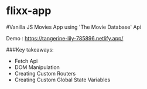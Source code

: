 # flixx-app

#Vanilla JS Movies App using 'The Movie Database' Api

Demo : https://tangerine-lily-785896.netlify.app/

###Key takeaways:

- Fetch Api
- DOM Manipulation
- Creating Custom Routers
- Creating Custom Global State Variables
